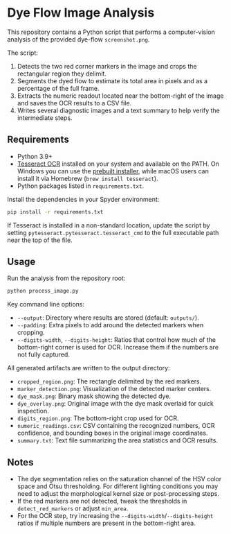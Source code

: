 # Dye Flow Image Analysis

This repository contains a Python script that performs a computer-vision analysis of the provided dye-flow `screenshot.png`.

The script:

1. Detects the two red corner markers in the image and crops the rectangular region they delimit.
2. Segments the dyed flow to estimate its total area in pixels and as a percentage of the full frame.
3. Extracts the numeric readout located near the bottom-right of the image and saves the OCR results to a CSV file.
4. Writes several diagnostic images and a text summary to help verify the intermediate steps.

## Requirements

- Python 3.9+
- [Tesseract OCR](https://github.com/tesseract-ocr/tesseract) installed on your system and available on the PATH. On Windows you can use the [prebuilt installer](https://github.com/UB-Mannheim/tesseract/wiki), while macOS users can install it via Homebrew (`brew install tesseract`).
- Python packages listed in `requirements.txt`.

Install the dependencies in your Spyder environment:

```bash
pip install -r requirements.txt
```

If Tesseract is installed in a non-standard location, update the script by setting `pytesseract.pytesseract.tesseract_cmd` to the full executable path near the top of the file.

## Usage

Run the analysis from the repository root:

```bash
python process_image.py
```

Key command line options:

- `--output`: Directory where results are stored (default: `outputs/`).
- `--padding`: Extra pixels to add around the detected markers when cropping.
- `--digits-width`, `--digits-height`: Ratios that control how much of the bottom-right corner is used for OCR. Increase them if the numbers are not fully captured.

All generated artifacts are written to the output directory:

- `cropped_region.png`: The rectangle delimited by the red markers.
- `marker_detection.png`: Visualization of the detected marker centers.
- `dye_mask.png`: Binary mask showing the detected dye.
- `dye_overlay.png`: Original image with the dye mask overlaid for quick inspection.
- `digits_region.png`: The bottom-right crop used for OCR.
- `numeric_readings.csv`: CSV containing the recognized numbers, OCR confidence, and bounding boxes in the original image coordinates.
- `summary.txt`: Text file summarizing the area statistics and OCR results.

## Notes

- The dye segmentation relies on the saturation channel of the HSV color space and Otsu thresholding. For different lighting conditions you may need to adjust the morphological kernel size or post-processing steps.
- If the red markers are not detected, tweak the thresholds in `detect_red_markers` or adjust `min_area`.
- For the OCR step, try increasing the `--digits-width`/`--digits-height` ratios if multiple numbers are present in the bottom-right area.

